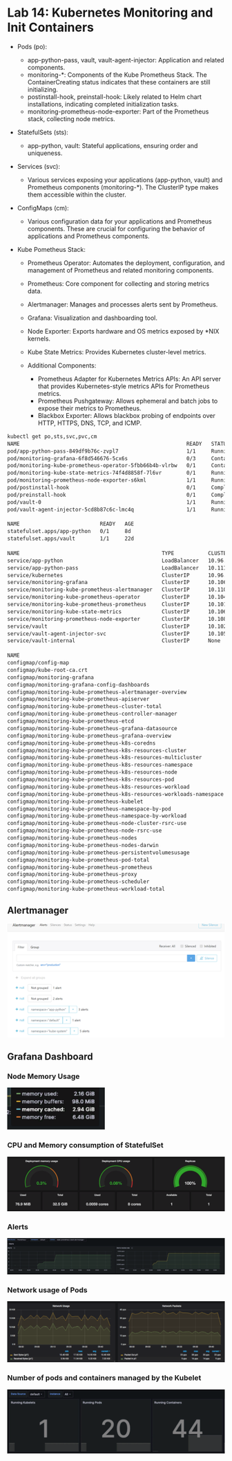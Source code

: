 # Lab 14: Kubernetes Monitoring and Init Containers

- Pods (po):
    - app-python-pass, vault, vault-agent-injector: Application and related components.
    - monitoring-*: Components of the Kube Prometheus Stack. The ContainerCreating status indicates that these containers are still initializing.
    - postinstall-hook, preinstall-hook: Likely related to Helm chart installations, indicating completed initialization tasks.
    - monitoring-prometheus-node-exporter: Part of the Prometheus stack, collecting node metrics.

- StatefulSets (sts):
    - app-python, vault: Stateful applications, ensuring order and uniqueness.

- Services (svc):
    - Various services exposing your applications (app-python, vault) and Prometheus components (monitoring-*). The ClusterIP type makes them accessible within the cluster.

- ConfigMaps (cm):
    - Various configuration data for your applications and Prometheus components. These are crucial for configuring the behavior of applications and Prometheus components.

- Kube Pometheus Stack:
    - Prometheus Operator: Automates the deployment, configuration, and management of Prometheus and related monitoring components.
    
    - Prometheus: Core component for collecting and storing metrics data.

    - Alertmanager: Manages and processes alerts sent by Prometheus.

    - Grafana: Visualization and dashboarding tool.

    - Node Exporter: Exports hardware and OS metrics exposed by *NIX kernels.

    - Kube State Metrics: Provides Kubernetes cluster-level metrics.

    - Additional Components:
        -   Prometheus Adapter for Kubernetes Metrics APIs: An API server that provides Kubernetes-style metrics APIs for Prometheus metrics.
        -   Prometheus Pushgateway: Allows ephemeral and batch jobs to expose their metrics to Prometheus.
        -   Blackbox Exporter: Allows blackbox probing of endpoints over HTTP, HTTPS, DNS, TCP, and ICMP.

```sh
kubectl get po,sts,svc,pvc,cm
NAME                                                      READY   STATUS              RESTARTS     AGE
pod/app-python-pass-849df9b76c-zvpl7                      1/1     Running             5 (8d ago)   22d
pod/monitoring-grafana-6f8d546676-5cx6s                   0/3     ContainerCreating   0            26s
pod/monitoring-kube-prometheus-operator-5fbb66b4b-vlrbw   0/1     ContainerCreating   0            26s
pod/monitoring-kube-state-metrics-74f4d8858f-7l6vr        0/1     Running             0            26s
pod/monitoring-prometheus-node-exporter-s6kml             1/1     Running             0            26s
pod/postinstall-hook                                      0/1     Completed           0            8d
pod/preinstall-hook                                       0/1     Completed           0            8d
pod/vault-0                                               1/1     Running             4 (8d ago)   22d
pod/vault-agent-injector-5cd8b87c6c-lmc4q                 1/1     Running             4 (8d ago)   22d

NAME                          READY   AGE
statefulset.apps/app-python   0/1     8d
statefulset.apps/vault        1/1     22d

NAME                                              TYPE           CLUSTER-IP       EXTERNAL-IP   PORT(S)             AGE
service/app-python                                LoadBalancer   10.96.226.226    <pending>     5000:30389/TCP      8d
service/app-python-pass                           LoadBalancer   10.111.89.90     <pending>     5000:30654/TCP      22d
service/kubernetes                                ClusterIP      10.96.0.1        <none>        443/TCP             34d
service/monitoring-grafana                        ClusterIP      10.106.15.176    <none>        80/TCP              26s
service/monitoring-kube-prometheus-alertmanager   ClusterIP      10.110.138.119   <none>        9093/TCP,8080/TCP   26s
service/monitoring-kube-prometheus-operator       ClusterIP      10.104.143.233   <none>        443/TCP             26s
service/monitoring-kube-prometheus-prometheus     ClusterIP      10.101.121.147   <none>        9090/TCP,8080/TCP   26s
service/monitoring-kube-state-metrics             ClusterIP      10.106.213.85    <none>        8080/TCP            26s
service/monitoring-prometheus-node-exporter       ClusterIP      10.108.56.178    <none>        9100/TCP            26s
service/vault                                     ClusterIP      10.102.141.65    <none>        8200/TCP,8201/TCP   22d
service/vault-agent-injector-svc                  ClusterIP      10.105.18.133    <none>        443/TCP             22d
service/vault-internal                            ClusterIP      None             <none>        8200/TCP,8201/TCP   22d

NAME                                                                     DATA   AGE
configmap/config-map                                                     2      8d
configmap/kube-root-ca.crt                                               1      34d
configmap/monitoring-grafana                                             1      27s
configmap/monitoring-grafana-config-dashboards                           1      27s
configmap/monitoring-kube-prometheus-alertmanager-overview               1      27s
configmap/monitoring-kube-prometheus-apiserver                           1      27s
configmap/monitoring-kube-prometheus-cluster-total                       1      27s
configmap/monitoring-kube-prometheus-controller-manager                  1      27s
configmap/monitoring-kube-prometheus-etcd                                1      27s
configmap/monitoring-kube-prometheus-grafana-datasource                  1      27s
configmap/monitoring-kube-prometheus-grafana-overview                    1      27s
configmap/monitoring-kube-prometheus-k8s-coredns                         1      27s
configmap/monitoring-kube-prometheus-k8s-resources-cluster               1      27s
configmap/monitoring-kube-prometheus-k8s-resources-multicluster          1      27s
configmap/monitoring-kube-prometheus-k8s-resources-namespace             1      27s
configmap/monitoring-kube-prometheus-k8s-resources-node                  1      27s
configmap/monitoring-kube-prometheus-k8s-resources-pod                   1      27s
configmap/monitoring-kube-prometheus-k8s-resources-workload              1      27s
configmap/monitoring-kube-prometheus-k8s-resources-workloads-namespace   1      26s
configmap/monitoring-kube-prometheus-kubelet                             1      26s
configmap/monitoring-kube-prometheus-namespace-by-pod                    1      27s
configmap/monitoring-kube-prometheus-namespace-by-workload               1      27s
configmap/monitoring-kube-prometheus-node-cluster-rsrc-use               1      27s
configmap/monitoring-kube-prometheus-node-rsrc-use                       1      27s
configmap/monitoring-kube-prometheus-nodes                               1      27s
configmap/monitoring-kube-prometheus-nodes-darwin                        1      27s
configmap/monitoring-kube-prometheus-persistentvolumesusage              1      27s
configmap/monitoring-kube-prometheus-pod-total                           1      27s
configmap/monitoring-kube-prometheus-prometheus                          1      26s
configmap/monitoring-kube-prometheus-proxy                               1      26s
configmap/monitoring-kube-prometheus-scheduler                           1      26s
configmap/monitoring-kube-prometheus-workload-total                      1      27s
```

## Alertmanager
![Alertmanager](./images/alertmanager.png)

## Grafana Dashboard

### Node Memory Usage
![node_memory_usage](./images/node_mem_usage.png)

### CPU and Memory consumption of StatefulSet
![STS](./images/sts.png)

### Alerts
![alerts](./images/alerts.png)

### Network usage of Pods
![network](./images/network.png)

### Number of pods and containers managed by the Kubelet
![kubelet](./images/kubelete.png)